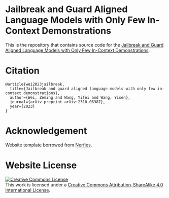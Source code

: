 # Jailbreak and Guard Aligned Language Models with Only Few In-Context Demonstrations

This is the repository that contains source code for the [Jailbreak and Guard Aligned Language Models with Only Few In-Context Demonstrations](https://safe-icl.github.io).

# Citation
```
@article{wei2023jailbreak,
  title={Jailbreak and guard aligned language models with only few in-context demonstrations},
  author={Wei, Zeming and Wang, Yifei and Wang, Yisen},
  journal={arXiv preprint arXiv:2310.06387},
  year={2023}
}
```

# Acknowledgement
Website template borrowed from [Nerfies](https://github.com/nerfies/nerfies.github.io).

# Website License
<a rel="license" href="http://creativecommons.org/licenses/by-sa/4.0/"><img alt="Creative Commons License" style="border-width:0" src="https://i.creativecommons.org/l/by-sa/4.0/88x31.png" /></a><br />This work is licensed under a <a rel="license" href="http://creativecommons.org/licenses/by-sa/4.0/">Creative Commons Attribution-ShareAlike 4.0 International License</a>.

